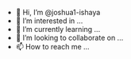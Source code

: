 - 👋 Hi, I’m @joshua1-ishaya
- 👀 I’m interested in ...
- 🌱 I’m currently learning ...
- 💞️ I’m looking to collaborate on ...
- 📫 How to reach me ...

<!---
joshua1-ishaya/joshua1-ishaya is a ✨ special ✨ repository because its `README.md` (this file) appears on your GitHub profile.
You can click the Preview link to take a look at your changes.
--->
